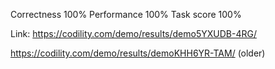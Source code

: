 Correctness 100%
Performance 100%
Task score  100%

Link: https://codility.com/demo/results/demo5YXUDB-4RG/

https://codility.com/demo/results/demoKHH6YR-TAM/ (older)
